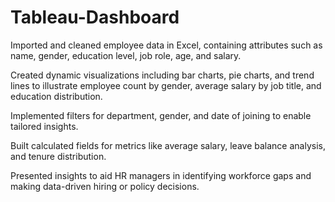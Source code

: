 # Tableau-Dashboard
Imported and cleaned employee data in Excel, containing attributes such as name, gender, education level, job role, age, and salary.

Created dynamic visualizations including bar charts, pie charts, and trend lines to illustrate employee count by gender, average salary by job title, and education distribution.

Implemented filters for department, gender, and date of joining to enable tailored insights.

Built calculated fields for metrics like average salary, leave balance analysis, and tenure distribution.

Presented insights to aid HR managers in identifying workforce gaps and making data-driven hiring or policy decisions.
